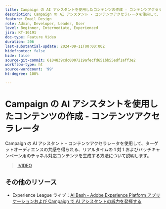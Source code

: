 ```yaml
---
title: Campaign の AI アシスタントを使用したコンテンツの作成 - コンテンツアクセラレータ
description: Campaign の AI アシスタント - コンテンツアクセラレータを使用して、ターゲットオーディエンスの共感を得られる、リアルタイムの 1 対 1 およびバッチキャンペーン用のチャネル対応コンテンツを生成する方法について説明します。
feature: Email Design
role: Admin, Developer, Leader, User
level: Beginner, Intermediate, Experienced
jira: KT-16191
doc-type: Feature Video
duration: 206
last-substantial-update: 2024-09-11T00:00:00Z
hidefromtoc: false
hide: false
source-git-commit: 6104839cdc0007219afecfd651bb55edf1aff3e2
workflow-type: ht
source-wordcount: '99'
ht-degree: 100%

---
```



# Campaign の AI アシスタントを使用したコンテンツの作成 - コンテンツアクセラレータ

Campaign の AI アシスタント - コンテンツアクセラレータを使用して、ターゲットオーディエンスの共感を得られる、リアルタイムの 1 対 1 およびバッチキャンペーン用のチャネル対応コンテンツを生成する方法について説明します。

>[!VIDEO](https://video.tv.adobe.com/v/3433569/?learn=on)

## その他のリソース

* Experience League ライブ：[AI Bash - Adobe Experience Platform アプリケーションおよび Campaign で AI アシスタントの威力を発揮する](https://experienceleague.adobe.com/ja/docs/events/experience-league-live-recordings/episodes/exl-live-episode-09-26-24)
